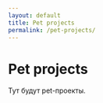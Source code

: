 ```yaml
---
layout: default
title: Pet projects
permalink: /pet-projects/
---
```


<h1>Pet projects</h1>
<p>Тут будут pet-проекты.</p>
